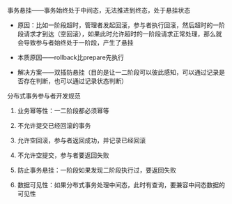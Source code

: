 事务悬挂——事务始终处于中间态，无法推进到终态，处于悬挂状态

* 原因：比如一阶段超时，管理者发起回滚，参与者执行回滚，然后超时的一阶段请求才到达（空回滚），如果此时允许超时的一阶段请求正常处理，那么就会导致参与者始终处于一阶段，产生了悬挂

* 本质原因——rollback比prepare先执行

* 解决方案——双插防悬挂（目的是让一二阶段可以彼此感知，可以通过记录是否存在判断，也可以通过记录状态判断）


分布式事务参与者开发规范

1. 业务幂等性：一二阶段都必须幂等

2. 不允许提交已经回滚的事务

3. 允许空回滚，参与者返回成功，并记录已经回滚

4. 不允许空提交，参与者要返回失败

5. 防止事务悬挂：一阶段如果发现二阶段执行过，要返回失败

6. 数据可见性：如果分布式事务处理中间态，此时有查询，要兼容中间态数据的可见性